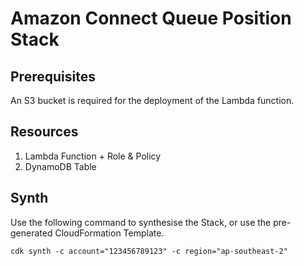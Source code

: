 # Amazon Connect Queue Position Stack

## Prerequisites

An S3 bucket is required for the deployment of the Lambda function.

## Resources

1. Lambda Function + Role & Policy
2. DynamoDB Table

## Synth

Use the following command to synthesise the Stack, or use the pre-generated CloudFormation Template.

```
cdk synth -c account="123456789123" -c region="ap-southeast-2"
```
